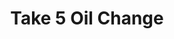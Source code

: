---
title: "Take 5 Oil Change"
url: /oklahoma-city/take-5-oil-change-north-may-avenue/
shop: Autowerkstatt
---